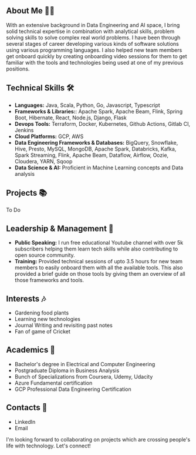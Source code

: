 ## About Me 🙋‍♂️

With an extensive background in Data Engineering and AI space, I bring solid technical expertise in combination with analytical skills, problem solving skills to solve complex real world problems. I have been through several stages of career developing various kinds of software solutions using various programming languages. I also helped new team members get onboard quickly by creating onboarding video sessions for them to get familiar with the tools and technologies being used at one of my previous positions.

## Technical Skills 🛠️

- **Languages:** Java, Scala, Python, Go, Javascript, Typescript
- **Frameworks & Libraries:**: Apache Spark, Apache Beam, Flink, Spring Boot, Hibernate, React, Node.js, Django, Flask
- **Devops Tools:** Terraform, Docker, Kubernetes, Github Actions, Gitlab CI, Jenkins
- **Cloud Platforms:** GCP, AWS
- **Data Engineering Frameworks & Databases:** BigQuery, Snowflake, Hive, Presto, MySQL, MongoDB, Apache Spark, Databricks, Kafka, Spark Streaming, Flink, Apache Beam, Dataflow, Airflow, Oozie, Cloudera, YARN, Sqoop
- **Data Science & AI:** Proficient in Machine Learning concepts and Data analysis

## Projects 📚

To Do

## Leadership & Management 💼

- **Public Speaking:** I run free educational Youtube channel with over 5k subscribers helping them learn tech skills while also contributing to open source community.
- **Training:** Provided technical sessions of upto 3.5 hours for new team members to easily onboard them with all the available tools. This also provided a brief guide on those tools by giving them an overview of all those frameworks and tools.

## Interests 🎶

- Gardening food plants
- Learning new technologies
- Journal Writing and revisiting past notes
- Fan of game of Cricket

## Academics 📖

- Bachelor's degree in Electrical and Computer Engineering
- Postgraduate Diploma in Business Analysis
- Bunch of Specializations from Coursera, Udemy, Udacity
- Azure Fundamental certification
- GCP Professional Data Engineering Certification

## Contacts 📧

- LinkedIn
- Email

I'm looking forward to collaborating on projects which are crossing people's life with technology. Let's connect! 
